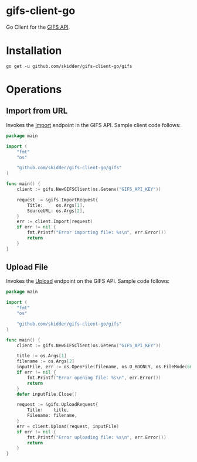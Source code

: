 # gifs-client-go
Go Client for the [GIFS API](http://docs.gifs.com/v1.0/docs).

# Installation

```shell
go get -u github.com/skidder/gifs-client-go/gifs
```

# Operations

## Import from URL
Invokes the [Import](http://docs.gifs.com/docs/mediaimport) endpoint in the GIFS API.  Sample client code follows:

```go
package main

import (
	"fmt"
	"os"

	"github.com/skidder/gifs-client-go/gifs"
)

func main() {
	client := gifs.NewGIFSClient(os.Getenv("GIFS_API_KEY"))

	request := &gifs.ImportRequest{
		Title:     os.Args[1],
		SourceURL: os.Args[2],
	}
	err := client.Import(request)
	if err != nil {
		fmt.Printf("Error importing file: %s\n", err.Error())
		return
	}
}
```


## Upload File
Invokes the [Upload](http://docs.gifs.com/docs/mediaupload) endpoint on the GIFS API.  Sample code follows:

```go
package main

import (
	"fmt"
	"os"

	"github.com/skidder/gifs-client-go/gifs"
)

func main() {
	client := gifs.NewGIFSClient(os.Getenv("GIFS_API_KEY"))

	title := os.Args[1]
	filename := os.Args[2]
	inputFile, err := os.OpenFile(filename, os.O_RDONLY, os.FileMode(666))
	if err != nil {
		fmt.Printf("Error opening file: %s\n", err.Error())
		return
	}
	defer inputFile.Close()

	request := &gifs.UploadRequest{
		Title:    title,
		Filename: filename,
	}
	err = client.Upload(request, inputFile)
	if err != nil {
		fmt.Printf("Error uploading file: %s\n", err.Error())
		return
	}
}
```

